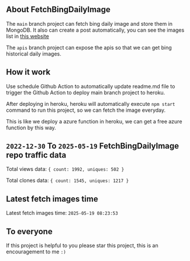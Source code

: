 ## About FetchBingDailyImage

The `main` branch project can fetch bing daily image and store them in MongoDB.
It also can create a post automatically, you can see the images list in [this website](https://oursalbum.netlify.app)

The `apis` branch project can expose the apis so that we can get bing historical daily images.

## How it work

Use schedule Github Action to automatically update readme.md file to trigger the Github Action to deploy main branch project to heroku.

After deploying in heroku, heroku will automatically execute `npm start` command to run this project, so we can fetch the image everyday.

This is like we deploy a azure function in heroku, we can get a free azure function by this way.

## `2022-12-30` To `2025-05-19` FetchBingDailyImage repo traffic data

Total views data: `{ count: 1992, uniques: 502 }`

Total clones data: `{ count: 1545, uniques: 1217 }`

## Latest fetch images time

Latest fetch images time: `2025-05-19 08:23:53`

## To everyone

If this project is helpful to you please star this project, this is an encouragement to me `:)`



